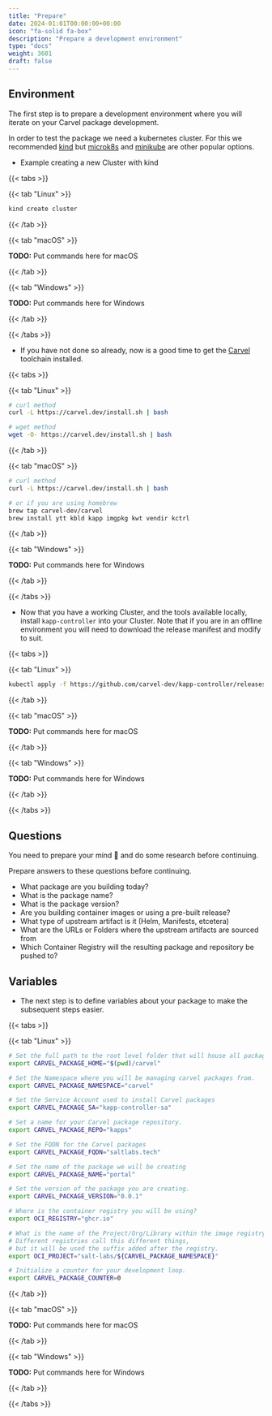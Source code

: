 ```yaml
---
title: "Prepare"
date: 2024-01:01T00:00:00+00:00
icon: "fa-solid fa-box"
description: "Prepare a development environment"
type: "docs"
weight: 3601
draft: false
---
```


## Environment

The first step is to prepare a development environment where you will iterate on your Carvel package development.

In order to test the package we need a kubernetes cluster. For this we recommended [kind](https://kind.sigs.k8s.io/) but [microk8s](https://microk8s.io/) and [minikube](https://minikube.sigs.k8s.io/docs/start/) are other popular options.

- Example creating a new Cluster with kind

{{< tabs >}}

{{< tab "Linux" >}}

```bash
kind create cluster
```

{{< /tab >}}

{{< tab "macOS" >}}

**TODO:** Put commands here for macOS

{{< /tab >}}

{{< tab "Windows" >}}

**TODO:** Put commands here for Windows

{{< /tab >}}

{{< /tabs >}}

- If you have not done so already, now is a good time to get the [Carvel](https://carvel.dev/) toolchain installed.

{{< tabs >}}

{{< tab "Linux" >}}

```bash
# curl method
curl -L https://carvel.dev/install.sh | bash

# wget method
wget -O- https://carvel.dev/install.sh | bash
```

{{< /tab >}}

{{< tab "macOS" >}}

```bash
# curl method
curl -L https://carvel.dev/install.sh | bash

# or if you are using homebrew
brew tap carvel-dev/carvel
brew install ytt kbld kapp imgpkg kwt vendir kctrl
```

{{< /tab >}}

{{< tab "Windows" >}}

**TODO:** Put commands here for Windows

{{< /tab >}}

{{< /tabs >}}

- Now that you have a working Cluster, and the tools available locally, install `kapp-controller` into your Cluster. Note that if you are in an offline environment you will need to download the release manifest and modify to suit.

{{< tabs >}}

{{< tab "Linux" >}}

```bash
kubectl apply -f https://github.com/carvel-dev/kapp-controller/releases/latest/download/release.yml
```

{{< /tab >}}

{{< tab "macOS" >}}

**TODO:** Put commands here for macOS

{{< /tab >}}

{{< tab "Windows" >}}

**TODO:** Put commands here for Windows

{{< /tab >}}

{{< /tabs >}}

## Questions

You need to prepare your mind 🧠 and do some research before continuing.

Prepare answers to these questions before continuing.

- What package are you building today?
- What is the package name?
- What is the package version?
- Are you building container images or using a pre-built release?
- What type of upstream artifact is it (Helm, Manifests, etcetera)
- What are the URLs or Folders where the upstream artifacts are sourced from
- Which Container Registry will the resulting package and repository be pushed to?

## Variables

- The next step is to define variables about your package to make the subsequent steps easier.

{{< tabs >}}

{{< tab "Linux" >}}

```bash
# Set the full path to the root level folder that will house all packages and repos.
export CARVEL_PACKAGE_HOME="$(pwd)/carvel"

# Set the Namespace where you will be managing carvel packages from.
export CARVEL_PACKAGE_NAMESPACE="carvel"

# Set the Service Account used to install Carvel packages
export CARVEL_PACKAGE_SA="kapp-controller-sa"

# Set a name for your Carvel package repository.
export CARVEL_PACKAGE_REPO="kapps"

# Set the FQDN for the Carvel packages
export CARVEL_PACKAGE_FQDN="saltlabs.tech"

# Set the name of the package we will be creating
export CARVEL_PACKAGE_NAME="portal"

# Set the version of the package you are creating.
export CARVEL_PACKAGE_VERSION="0.0.1"

# Where is the container registry you will be using?
export OCI_REGISTRY="ghcr.io"

# What is the name of the Project/Org/Library within the image registry
# Different registries call this different things,
# but it will be used the suffix added after the registry.
export OCI_PROJECT="salt-labs/${CARVEL_PACKAGE_NAMESPACE}"

# Initialize a counter for your development loop.
export CARVEL_PACKAGE_COUNTER=0
```

{{< /tab >}}

{{< tab "macOS" >}}

**TODO:** Put commands here for macOS

{{< /tab >}}

{{< tab "Windows" >}}

**TODO:** Put commands here for Windows

{{< /tab >}}

{{< /tabs >}}
